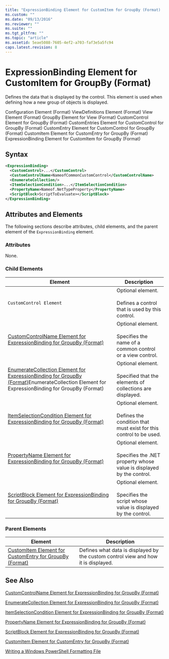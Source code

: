 ```yaml
---
title: "ExpressionBinding Element for CustomItem for GroupBy (Format) | Microsoft Docs"
ms.custom: ""
ms.date: "09/13/2016"
ms.reviewer: ""
ms.suite: ""
ms.tgt_pltfrm: ""
ms.topic: "article"
ms.assetid: 5eae5088-7605-4ef2-a703-faf3e5a5fc94
caps.latest.revision: 8
---
```

# ExpressionBinding Element for CustomItem for GroupBy (Format)

Defines the data that is displayed by the control. This element is used when defining how a new group of objects is displayed.

Configuration Element (Format)
ViewDefinitions Element (Format)
View Element (Format)
GroupBy Element for View (Format)
CustomControl Element for GroupBy (Format)
CustomEntries Element for CustomControl for GroupBy (Format)
CustomEntry Element for CustomControl for GroupBy (Format)
CustomItem Element for CustomEntry for GroupBy (Format)
ExpressionBinding Element for CustomItem for GroupBy (Format)

## Syntax

```xml
<ExpressionBinding>
  <CustomControl>...</CustomControl>
  <CustomControlName>NameofCommonCustomControl</CustomControlName>
  <EnumerateCollection/>
  <ItemSelectionCondition>...</ItemSelectionCondition>
  <PropertyName>Nameof.NetTypeProperty</PropertyName>
  <ScriptBlock>ScriptToEvaluate></ScriptBlock>
</ExpressionBinding>
```

## Attributes and Elements

The following sections describe attributes, child elements, and the parent element of the `ExpressionBinding` element.

### Attributes

None.

### Child Elements

|Element|Description|
|-------------|-----------------|
|`CustomControl Element`|Optional element.<br /><br /> Defines a control that is used by this control.|
|[CustomControlName Element for ExpressionBinding for GroupBy (Format)](./customcontrolname-element-for-expressionbinding-for-groupby-format.md)|Optional element.<br /><br /> Specifies the name of a common control or a view control.|
|[EnumerateCollection Element for ExpressionBinding for GroupBy (Format)](./enumeratecollection-element-for-expressionbinding-for-groupby-format.md)EnumerateCollection Element for ExpressionBinding for GroupBy (Format)|Optional element.<br /><br /> Specified that the elements of collections are displayed.|
|[ItemSelectionCondition Element for ExpressionBinding for GroupBy (Format)](./itemselectioncondition-element-for-expressionbinding-for-groupby-format.md)|Optional element.<br /><br /> Defines the condition that must exist for this control to be used.|
|[PropertyName Element for ExpressionBinding for GroupBy (Format)](./propertyname-element-for-expressionbinding-for-groupby-format.md)|Optional element.<br /><br /> Specifies the .NET property whose value is displayed by the control.|
|[ScriptBlock Element for ExpressionBinding for GroupBy (Format)](./scriptblock-element-for-expressionbinding-for-groupby-format.md)|Optional element.<br /><br /> Specifies the script whose value is displayed by the control.|

### Parent Elements

|Element|Description|
|-------------|-----------------|
|[CustomItem Element for CustomEntry for GroupBy (Format)](./customitem-element-for-customentry-for-groupby-format.md)|Defines what data is displayed by the custom control view and how it is displayed.|

## See Also

[CustomControlName Element for ExpressionBinding for GroupBy (Format)](./customcontrolname-element-for-expressionbinding-for-groupby-format.md)

[EnumerateCollection Element for ExpressionBinding for GroupBy (Format)](./enumeratecollection-element-for-expressionbinding-for-groupby-format.md)

[ItemSelectionCondition Element for ExpressionBinding for GroupBy (Format)](./itemselectioncondition-element-for-expressionbinding-for-groupby-format.md)

[PropertyName Element for ExpressionBinding for GroupBy (Format)](./propertyname-element-for-expressionbinding-for-groupby-format.md)

[ScriptBlock Element for ExpressionBinding for GroupBy (Format)](./scriptblock-element-for-expressionbinding-for-groupby-format.md)

[CustomItem Element for CustomEntry for GroupBy (Format)](./customitem-element-for-customentry-for-groupby-format.md)

[Writing a Windows PowerShell Formatting File](./writing-a-powershell-formatting-file.md)
